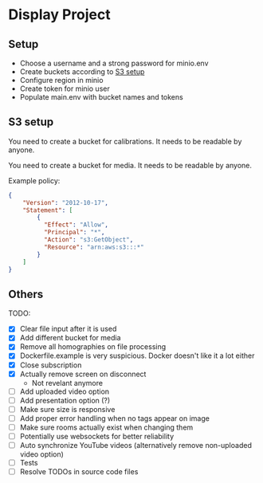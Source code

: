 # Display Project

## Setup

- Choose a username and a strong password for minio.env
- Create buckets according to [S3 setup](#s3-setup)
- Configure region in minio
- Create token for minio user
- Populate main.env with bucket names and tokens

## S3 setup

You need to create a bucket for calibrations. It needs to be readable by anyone.

You need to create a bucket for media. It needs to be readable by anyone.

Example policy:

```json
{
    "Version": "2012-10-17",
    "Statement": [
        {
          "Effect": "Allow",
          "Principal": "*",
          "Action": "s3:GetObject",
          "Resource": "arn:aws:s3:::*"
        }
    ]
}
```

## Others

TODO:

- [x] Clear file input after it is used
- [x] Add different bucket for media
- [x] Remove all homographies on file processing
- [x] Dockerfile.example is very suspicious. Docker doesn't like it a lot either
- [x] Close subscription
- [x] Actually remove screen on disconnect
  - Not revelant anymore
- [ ] Add uploaded video option
- [ ] Add presentation option (?)
- [ ] Make sure size is responsive
- [ ] Add proper error handling when no tags appear on image
- [ ] Make sure rooms actually exist when changing them
- [ ] Potentially use websockets for better reliability
- [ ] Auto synchronize YouTube videos (alternatively remove non-uploaded video option)
- [ ] Tests
- [ ] Resolve TODOs in source code files